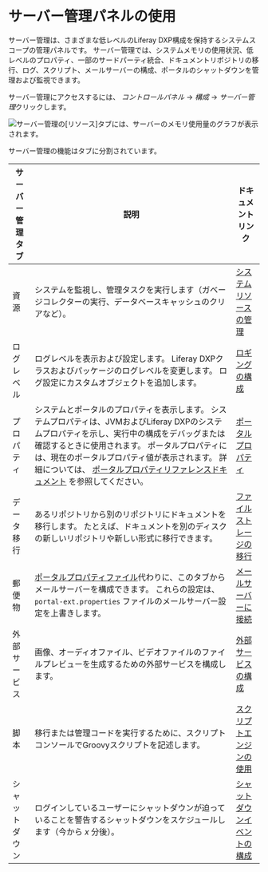 # サーバー管理パネルの使用

サーバー管理は、さまざまな低レベルのLiferay DXP構成を保持するシステムスコープの管理パネルです。 サーバー管理では、システムメモリの使用状況、低レベルのプロパティ、一部のサードパーティ統合、ドキュメントリポジトリの移行、ログ、スクリプト、メールサーバーの構成、ポータルのシャットダウンを管理および監視できます。

サーバー管理にアクセスするには、 *コントロールパネル* → *構成* → *サーバー管理*クリックします。

![サーバー管理の[リソース]タブには、サーバーのメモリ使用量のグラフが表示されます。](using-the-server-administration-panel/images/01.png)

サーバー管理の機能はタブに分割されています。

| サーバー管理タブ | 説明                                                                                                                                                                                                                                                                                  | ドキュメントリンク                                                                                                            |
| -------- | ----------------------------------------------------------------------------------------------------------------------------------------------------------------------------------------------------------------------------------------------------------------------------------- | -------------------------------------------------------------------------------------------------------------------- |
| 資源       | システムを監視し、管理タスクを実行します（ガベージコレクターの実行、データベースキャッシュのクリアなど）。                                                                                                                                                                                                                               | [システムリソースの管理](./managing-system-resources.md)                                                                        |
| ログレベル    | ログレベルを表示および設定します。 Liferay DXPクラスおよびパッケージのログレベルを変更します。 ログ設定にカスタムオブジェクトを追加します。                                                                                                                                                                                                        | [ロギングの構成](./configuring-logging.md)                                                                                  |
| プロパティ    | システムとポータルのプロパティを表示します。 システムプロパティは、JVMおよびLiferay DXPのシステムプロパティを示し、実行中の構成をデバッグまたは確認するときに使用されます。 ポータルプロパティには、現在のポータルプロパティ値が表示されます。 詳細については、 [ポータルプロパティリファレンスドキュメント](https://docs.liferay.com/portal/7.3-latest/propertiesdoc/portal.properties.html) を参照してください。                        | [ポータルプロパティ](./../../installation-and-upgrades/reference/portal-properties.md)                                        |
| データ移行    | あるリポジトリから別のリポジトリにドキュメントを移行します。 たとえば、ドキュメントを別のディスクの新しいリポジトリや新しい形式に移行できます。                                                                                                                                                                                                            | [ファイルストレージの移行](./../file-storage/file-store-migration.md)                                                            |
| 郵便物      | [ポータルプロパティファイル](../../installation-and-upgrades/setting-up-liferay/configuring-mail/alternative-email-configuration-methods.md#configuring-the-built-in-mail-session-using-portal-properties)代わりに、このタブからメールサーバーを構成できます。 これらの設定は、 `portal-ext.properties` ファイルのメールサーバー設定を上書きします。 | [メールサーバーに接続](../../installation-and-upgrades/setting-up-liferay/configuring-mail.md) |
| 外部サービス   | 画像、オーディオファイル、ビデオファイルのファイルプレビューを生成するための外部サービスを構成します。                                                                                                                                                                                                                                 | [外部サービスの構成](./configuring-external-services.md)                                                                      |
| 脚本       | 移行または管理コードを実行するために、スクリプトコンソールでGroovyスクリプトを記述します。                                                                                                                                                                                                                                    | [スクリプトエンジンの使用](./../using-the-script-engine/using-the-script-engine.md)                                              |
| シャット ダウン | ログインしているユーザーにシャットダウンが迫っていることを警告するシャットダウンをスケジュールします（今から *x* 分後）。                                                                                                                                                                                                                     | [シャットダウンイベントの構成](./configuring-a-shutdown-event.md)                                                                  |
